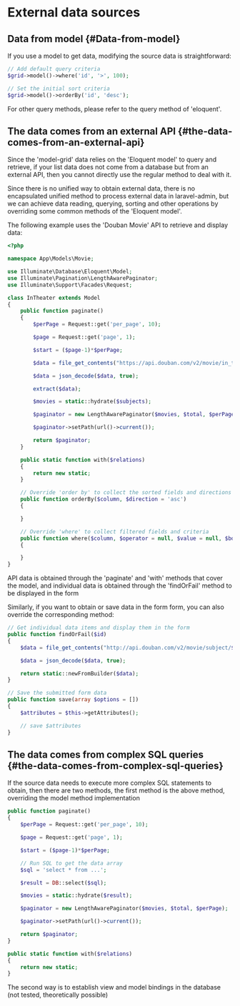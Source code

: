 # External data sources

## Data from model {#Data-from-model}

If you use a model to get data, modifying the source data is straightforward:

```php
// Add default query criteria
$grid->model()->where('id', '>', 100);

// Set the initial sort criteria
$grid->model()->orderBy('id', 'desc');

```

For other query methods, please refer to the query method of 'eloquent'.

## The data comes from an external API {#the-data-comes-from-an-external-api}

Since the 'model-grid' data relies on the 'Eloquent model' to query and retrieve, if your list data does not come from a database but from an external API, then you cannot directly use the regular method to deal with it.

Since there is no unified way to obtain external data, there is no encapsulated unified method to process external data in laravel-admin, but we can achieve data reading, querying, sorting and other operations by overriding some common methods of the 'Eloquent model'.

The following example uses the 'Douban Movie' API to retrieve and display data:

```php
<?php

namespace App\Models\Movie;

use Illuminate\Database\Eloquent\Model;
use Illuminate\Pagination\LengthAwarePaginator;
use Illuminate\Support\Facades\Request;

class InTheater extends Model
{
    public function paginate()
    {
        $perPage = Request::get('per_page', 10);

        $page = Request::get('page', 1);

        $start = ($page-1)*$perPage;

        $data = file_get_contents("https://api.douban.com/v2/movie/in_theaters?city=上海&start=$start&count=$perPage");

        $data = json_decode($data, true);

        extract($data);

        $movies = static::hydrate($subjects);

        $paginator = new LengthAwarePaginator($movies, $total, $perPage);

        $paginator->setPath(url()->current());

        return $paginator;
    }

    public static function with($relations)
    {
        return new static;
    }

    // Override 'order by' to collect the sorted fields and directions
    public function orderBy($column, $direction = 'asc')
    {

    }

    // Override 'where' to collect filtered fields and criteria
    public function where($column, $operator = null, $value = null, $boolean = 'and')
    {

    }
}
```

API data is obtained through the 'paginate' and 'with' methods that cover the model, and individual data is obtained through the 'findOrFail' method to be displayed in the form

Similarly, if you want to obtain or save data in the form form, you can also override the corresponding method:

```php
// Get individual data items and display them in the form
public function findOrFail($id)
{
    $data = file_get_contents("http://api.douban.com/v2/movie/subject/$id");

    $data = json_decode($data, true);

    return static::newFromBuilder($data);
}

// Save the submitted form data
public function save(array $options = [])
{
    $attributes = $this->getAttributes();

    // save $attributes
}
```

## The data comes from complex SQL queries {#the-data-comes-from-complex-sql-queries}

If the source data needs to execute more complex SQL statements to obtain, then there are two methods, the first method is the above method, overriding the model method implementation

```php
public function paginate()
{
    $perPage = Request::get('per_page', 10);

    $page = Request::get('page', 1);

    $start = ($page-1)*$perPage;

    // Run SQL to get the data array
    $sql = 'select * from ...';

    $result = DB::select($sql);

    $movies = static::hydrate($result);

    $paginator = new LengthAwarePaginator($movies, $total, $perPage);

    $paginator->setPath(url()->current());

    return $paginator;
}

public static function with($relations)
{
    return new static;
}
```

The second way is to establish view and model bindings in the database (not tested, theoretically possible)